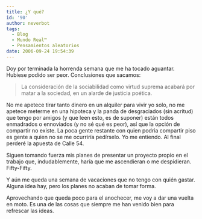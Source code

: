 ```yaml
---
title: ¿Y qué?
id: '90'
author: neverbot
tags:
  - Blog
  - Mundo Real™
  - Pensamientos aleatorios
date: 2006-09-24 19:54:39
---
```


Doy por terminada la horrenda semana que me ha tocado aguantar. Hubiese podido ser peor. Conclusiones que sacamos:

> La consideración de la sociabilidad como virtud suprema acabará por matar a la sociedad, en un alarde de justicia poética.

No me apetece tirar tanto dinero en un alquiler para vivir yo solo, no me apetece meterme en una hipoteca y la panda de desgraciados (sin acritud) que tengo por amigos (y que leen esto, es de suponer) están todos enmadrados o ennoviados (y no sé qué es peor), así que la opción de compartir no existe. La poca gente restante con quien podria compartir piso es gente a quien no se me ocurriría pedírselo. Yo me entiendo. Al final perderé la apuesta de Calle 54.

Siguen tomando fuerza mis planes de presentar un proyecto propio en el trabajo que, indudablemente, haría que me ascendieran o me despidieran. Fifty-Fifty.

Y aún me queda una semana de vacaciones que no tengo con quién gastar. Alguna idea hay, pero los planes no acaban de tomar forma.

Aprovechando que queda poco para el anochecer, me voy a dar una vuelta en moto. Es una de las cosas que siempre me han venido bien para refrescar las ideas.